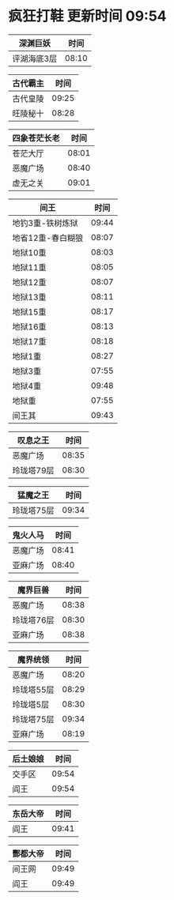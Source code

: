 # 疯狂打鞋 更新时间 09:54

| 深渊巨妖   | 时间    |
|--------|-------|
| 评湖海底3层 | 08:10 |

| 古代霸主   | 时间    |
|--------|-------|
| 古代皇陵 | 09:25 |
| 旺陵秘十 | 08:28 |

| 四象苍茫长老   | 时间    |
|--------|-------|
| 苍茫大厅 | 08:01 |
| 恶魔广场 | 08:40 |
| 虚无之关 | 09:01 |

| 间王   | 时间    |
|--------|-------|
| 地钓3重-铁树炼狱 | 09:44 |
| 地省12重-春白糊狼 | 08:07 |
| 地狱10重 | 08:03 |
| 地狱11重 | 08:05 |
| 地狱12重 | 08:07 |
| 地狱13重 | 08:11 |
| 地狱15重 | 08:17 |
| 地狱16重 | 08:13 |
| 地狱17重 | 08:18 |
| 地狱1重 | 08:27 |
| 地狱3重 | 07:55 |
| 地狱4重 | 09:48 |
| 地狱重 | 07:55 |
| 间王其 | 09:43 |

| 叹息之王   | 时间    |
|--------|-------|
| 恶魔广场 | 08:35 |
| 玲珑塔79层 | 08:30 |

| 猛魔之王   | 时间    |
|--------|-------|
| 玲珑塔75层 | 09:34 |

| 鬼火人马   | 时间    |
|--------|-------|
| 恶魔广场 | 08:41 |
| 亚麻广场 | 08:40 |

| 魔界巨兽   | 时间    |
|--------|-------|
| 恶魔广场 | 08:38 |
| 玲珑塔76层 | 08:30 |
| 亚麻广场 | 08:38 |

| 魔界统领   | 时间    |
|--------|-------|
| 恶魔广场 | 08:20 |
| 玲珑塔55层 | 08:29 |
| 玲珑塔5层 | 08:30 |
| 玲珑塔75层 | 09:34 |
| 亚麻广场 | 08:19 |

| 后土娘娘   | 时间    |
|--------|-------|
| 交手区 | 09:54 |
| 阎王 | 09:54 |

| 东岳大帝   | 时间    |
|--------|-------|
| 阎王 | 09:41 |

| 酆都大帝   | 时间    |
|--------|-------|
| 间王网 | 09:49 |
| 阎王 | 09:49 |